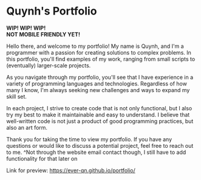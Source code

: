 # Quynh's Portfolio

**WIP! WIP! WIP!**<br>
**NOT MOBILE FRIENDLY YET!**

Hello there, and welcome to my portfolio! My name is Quynh, and I'm a programmer with a passion for creating solutions to complex problems. In this portfolio, you'll find examples of my work, ranging from small scripts to (eventually) larger-scale projects.

As you navigate through my portfolio, you'll see that I have experience in a variety of programming languages and technologies. Regardless of how many I know, I'm always seeking new challenges and ways to expand my skill set.

In each project, I strive to create code that is not only functional, but I also try my best to make it maintainable and easy to understand. I believe that well-written code is not just a product of good programming practices, but also an art form.

Thank you for taking the time to view my portfolio. If you have any questions or would like to discuss a potential project, feel free to reach out to me.
^Not through the website email contact though, I still have to add functionality for that later on

Link for preview: https://ever-qn.github.io/portfolio/
